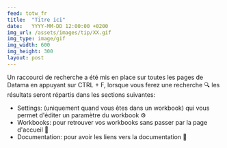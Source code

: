 ```yaml
---
feed: totw_fr
title:  "Titre ici"
date:   YYYY-MM-DD 12:00:00 +0200
img_url: /assets/images/tip/XX.gif
img_type: image/gif
img_width: 600
img_height: 300
layout: post
---
```



Un raccourci de recherche a été mis en place sur toutes les pages de Datama en appuyant sur CTRL + F, lorsque vous ferez une recherche 🔍 les résultats seront répartis dans les sections suivantes:
* Settings: (uniquement quand vous êtes dans un workbook) qui vous permet d'éditer un paramètre du workbook ⚙️
* Workbooks: pour retrouver vos workbooks sans passer par la page d'accueil 📂
* Documentation: pour avoir les liens vers la documentation 📄
